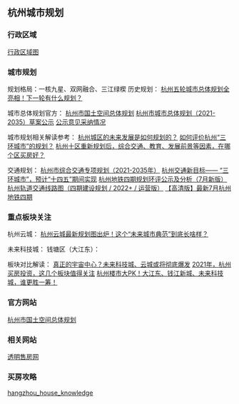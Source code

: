 ## 杭州城市规划

### 行政区域
[行政区域图]()

### 城市规划
规划格局：一核九星、双网融合、三江绿楔
历史规划：
[杭州五轮城市总体规划全亮相！下一轮有什么规划？](https://www.163.com/dy/article/GCCH09IU05149IKJ.html)

城市总体规划官方：
[杭州市国土空间总体规划](http://ghzy.hangzhou.gov.cn/col/col1228962636/index.html)
[杭州市城市总体规划（2021-2035）草案公示](http://zjjcmspublic.oss-cn-hangzhou-zwynet-d01-a.internet.cloud.zj.gov.cn/jcms_files/jcms1/web3390/site/attach/0/e71740054ae74b1eaa09e786da82becb.pdf)
[公示意见采纳情况](http://ghzy.hangzhou.gov.cn/art/2021/9/7/art_1228962742_58930126.html)

城市规划相关解读参考：
[杭州城区的未来发展是如何规划的？](https://www.zhihu.com/question/30665562)
[如何评价杭州“三环城市”的规划？](https://www.zhihu.com/question/480076989/answer/2065861863)
[杭州十区重新规划后，综合交通、教育、发展前景等因素，在哪个区买房好？](https://www.zhihu.com/question/455254076/answer/1848762985)

交通规划：
[杭州市综合交通专项规划（2021-2035年）](http://ghzy.hangzhou.gov.cn/art/2021/9/28/art_1228968051_35440.html)
[杭州交通新目标—— “三环城市”，预计“十四五”期间实现](http://www.hangzhou.gov.cn/art/2021/8/2/art_812269_59039724.html)
[杭州地铁四期规划环评公示及分析（7月新版）](https://www.bilibili.com/read/cv12629226)
[杭州轨道交通线路图（四期建设规划 / 2022+ / 运营版）](https://zhuanlan.zhihu.com/p/37442392)
[【高清版】最新7月杭州地铁四期](https://www.kan3721.com/ditiesiqi3.png)


### 重点板块关注
杭州云城：
[杭州云城最新规划图出炉！这个“未来城市典范”到底长啥样？](https://www.sohu.com/a/424929577_768654)

未来科技城：
钱塘区（大江东）：

板块对比解读：
[真正的宇宙中心？未来科技城、云城或将彻底爆发](https://hz.house.ifeng.com/news/2021_06_21-54312189_0.shtml)
[2021年，杭州买房投资，这几个板块值得关注](https://www.163.com/dy/article/GB5NHE2P055256PY.html)
[杭州楼市大PK！大江东、钱江新城、未来科技城，谁更胜一筹！](https://www.163.com/dy/article/F0IDEFGO0535AX24.html)

### 官方网站
[杭州市国土空间总体规划](http://ghzy.hangzhou.gov.cn/col/col1228962636/index.html)

### 相关网站
[透明售房网](http://www.tmsf.com/index.jsp)

### 买房攻略
[hangzhou_house_knowledge](https://github.com/houshanren/hangzhou_house_knowledge)